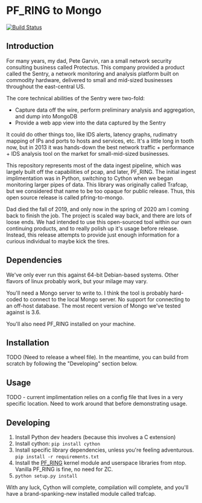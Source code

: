 # PF_RING to Mongo

[![Build Status](https://travis-ci.org/protectus/pfring-to-mongo.svg?branch=master)](https://travis-ci.org/protectus/pfring-to-mongo)

## Introduction

For many years, my dad, Pete Garvin, ran a small network security consulting business called Protectus.  This company provided a product called the Sentry, a network monitoring and analysis platform built on commodity hardware, delivered to small and mid-sized businesses throughout the east-central US.

The core technical abilities of the Sentry were two-fold:

- Capture data off the wire, perform preliminary analysis and aggregation, and dump into MongoDB
- Provide a web app view into the data captured by the Sentry

It could do other things too, like IDS alerts, latency graphs, rudimatry mapping of IPs and ports to hosts and services, etc.  It's a little long in tooth now, but in 2013 it was hands-down the best network traffic + performance + IDS analysis tool on the market for small-mid-sized businesses.

This repository represents most of the data ingest pipeline, which was largely built off the capabilities of pcap, and later, PF_RING.  The initial ingest implimentation was in Python, switching to Cython when we began monitoring larger pipes of data.  This library was originally called Trafcap, but we considered that name to be too opaque for public release.  Thus, this open source release is called pfring-to-mongo.

Dad died the fall of 2019, and only now in the spring of 2020 am I coming back to finish the job.  The project is scaled way back, and there are lots of loose ends.  We had intended to use this open-sourced tool within our own continuing products, and to really polish up it's usage before release. Instead, this release attempts to provide just enough information for a curious individual to maybe kick the tires.

## Dependencies

We've only ever run this against 64-bit Debian-based systems.  Other flavors of linux probably work, but your milage may vary.

You'll need a Mongo server to write to.  I think the tool is probably hard-coded to connect to the local Mongo server.  No support for connecting to an off-host database.  The most recent version of Mongo we've tested against is 3.6.

You'll also need PF_RING installed on your machine.

## Installation

TODO (Need to release a wheel file).  In the meantime, you can build from scratch by following the "Developing" section below.

## Usage

TODO - current implimentation relies on a config file that lives in a very specific location. Need to work around that before demonstrating usage.


## Developing

1. Install Python dev headers (because this involves a C extension)
2. Install cython: `pip install cython`
3. Install specific library dependencies, unless you're feeling adventurous. `pip install -r requirements.txt`
3. Install the [PF_RING](https://www.ntop.org/products/packet-capture/pf_ring/) kernel module and userspace libraries from ntop.  Vanilla PF_RING is fine, no need for ZC.
4. `python setup.py install`

With any luck, Cython will complete, compilation will complete, and you'll have a brand-spanking-new installed module called trafcap.
